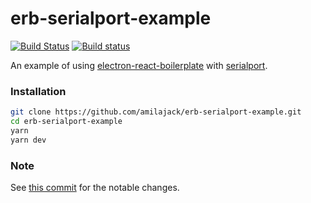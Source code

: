 # erb-serialport-example

[![Build Status](https://travis-ci.org/amilajack/erb-serialport-example.svg?branch=master&maxAge=2592)](https://travis-ci.org/amilajack/erb-serialport-example)
[![Build status](https://ci.appveyor.com/api/projects/status/308wr1uc665qaoah/branch/master?svg=true)](https://ci.appveyor.com/project/amilajack/erb-serialport-example/branch/master)

An example of using [electron-react-boilerplate](https://github.com/chentsulin/electron-react-boilerplate) with [serialport](https://github.com/EmergingTechnologyAdvisors/node-serialport).

### Installation

```bash
git clone https://github.com/amilajack/erb-serialport-example.git
cd erb-serialport-example
yarn
yarn dev
```

### Note

See [this commit](https://github.com/amilajack/erb-serialport-example/commit/76ffc8e2b4a9c636b391bfa66ad7d197f9cd5ef7) for the notable changes.
